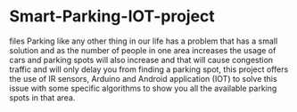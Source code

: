 # Smart-Parking-IOT-project
files
Parking like any other thing in our life has a problem that has a small solution and as the number of people in one area increases the usage of cars and parking spots will also increase and that will cause congestion traffic and will only delay you from finding a parking spot, this project offers the use of IR sensors, Arduino and Android application (IOT) to solve this issue with some specific algorithms to show you all the available parking spots in that area. 
